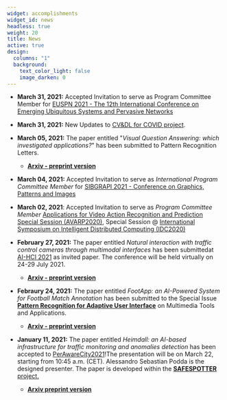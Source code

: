 ```yaml
---
widget: accomplishments
widget_id: news
headless: true
weight: 20
title: News
active: true
design:
  columns: "1"
  background:
    text_color_light: false
    image_darken: 0
---
```

* **March 31, 2021:** Accepted Invitation to serve as Program Committee Member for [EUSPN 2021 - The 12th International Conference on Emerging Ubiquitous Systems and Pervasive Networks](http://cs-conferences.acadiau.ca/euspn-21/)
* **March 31, 2021:** New Updates to [CV&DL for COVID project](https://www.silviobarra.com/project/cv-dl-for-covid-research-project/).
* **March 05, 2021:** The paper entitled "*Visual Question Answering: which investigated applications?*" has been submitted to Pattern Recognition Letters.

  * **[Arxiv - preprint version](https://arxiv.org/abs/2103.02937)**
* **March 04, 2021:** Accepted Invitation to serve as *International Program Committee Member* for [SIBGRAPI 2021 - Conference on Graphics, Patterns and Images](https://www.inf.ufrgs.br/sibgrapi2021/)
* **March 02, 2021**: Accepted Invitation to serve as *Program Committee Member* [Applications for Video Action Recognition and Prediction Special Session (AVARP2020)](http://idc2020.unirc.it/stAVARP.html), Special Session @ [International Symposium on Intelligent Distributed Computing (IDC2020)](http://idc2020.unirc.it)
* **February 27, 2021:** The paper entitled *Natural interaction with traffic control cameras through multimodal interfaces* has been submittedat [AI-HCI 2021](http://2021.hci.international/ai-hci) as invited paper. The conference will be held virtually on 24-29 July 2021. 

  * **[Arxiv - preprint version](http://arxiv.org/abs/2103.01518)**
* **Febraury 24, 2021:** The paper entitled *FootApp: an AI-Powered System for Football Match Annotation* has been submitted to the Special Issue **[Pattern Recognition for Adaptive User Interface](https://www.springer.com/journal/11042/updates/17727466)** on Multimedia Tools and Applications.

  * **[Arxiv - preprint version](https://arxiv.org/abs/2103.02938)**
* **January 11, 2021:** The paper entitled *Heimdall: an AI-based infrastructure for traffic monitoring and anomalies detection* has been accepted to [PerAwareCity2021](https://sites.google.com/view/perawarecity2021)!The presentation will be on March 22, starting from 10:45 a.m. (CET)*.* Alessandro Sebastian Podda is the designed presenter. The paper is developed within the [**SAFESPOTTER** project.](https://www.silviobarra.com/project/safespotter-ai-e-smart-cities-per-il-comune-di-monserrato/)

  * **[Arxiv preprint version](http://arxiv.org/abs/2103.01506)**